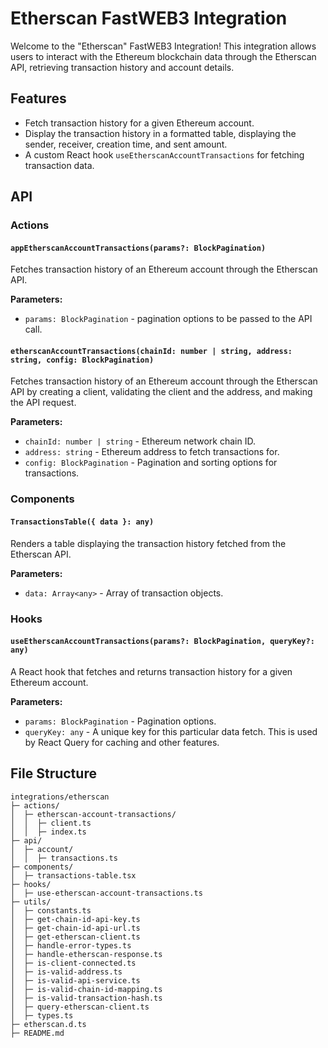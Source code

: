 # Etherscan FastWEB3 Integration

Welcome to the "Etherscan" FastWEB3 Integration! This integration allows users to interact with the Ethereum blockchain data through the Etherscan API, retrieving transaction history and account details.

## Features

- Fetch transaction history for a given Ethereum account.
- Display the transaction history in a formatted table, displaying the sender, receiver, creation time, and sent amount.
- A custom React hook `useEtherscanAccountTransactions` for fetching transaction data.

## API

### Actions

#### `appEtherscanAccountTransactions(params?: BlockPagination)`

Fetches transaction history of an Ethereum account through the Etherscan API.

**Parameters:**

- `params: BlockPagination` - pagination options to be passed to the API call.

#### `etherscanAccountTransactions(chainId: number | string, address: string, config: BlockPagination)`

Fetches transaction history of an Ethereum account through the Etherscan API by creating a client, validating the client and the address, and making the API request.

**Parameters:**

- `chainId: number | string` - Ethereum network chain ID.
- `address: string` - Ethereum address to fetch transactions for.
- `config: BlockPagination` - Pagination and sorting options for transactions.

### Components

#### `TransactionsTable({ data }: any)`

Renders a table displaying the transaction history fetched from the Etherscan API.

**Parameters:**

- `data: Array<any>` - Array of transaction objects.

### Hooks

#### `useEtherscanAccountTransactions(params?: BlockPagination, queryKey?: any)`

A React hook that fetches and returns transaction history for a given Ethereum account.

**Parameters:**

- `params: BlockPagination` - Pagination options.
- `queryKey: any` - A unique key for this particular data fetch. This is used by React Query for caching and other features.

## File Structure

```
integrations/etherscan
├─ actions/
│  ├─ etherscan-account-transactions/
│  │  ├─ client.ts
│  │  ├─ index.ts
├─ api/
│  ├─ account/
│  │  ├─ transactions.ts
├─ components/
│  ├─ transactions-table.tsx
├─ hooks/
│  ├─ use-etherscan-account-transactions.ts
├─ utils/
│  ├─ constants.ts
│  ├─ get-chain-id-api-key.ts
│  ├─ get-chain-id-api-url.ts
│  ├─ get-etherscan-client.ts
│  ├─ handle-error-types.ts
│  ├─ handle-etherscan-response.ts
│  ├─ is-client-connected.ts
│  ├─ is-valid-address.ts
│  ├─ is-valid-api-service.ts
│  ├─ is-valid-chain-id-mapping.ts
│  ├─ is-valid-transaction-hash.ts
│  ├─ query-etherscan-client.ts
│  ├─ types.ts
├─ etherscan.d.ts
├─ README.md
```
